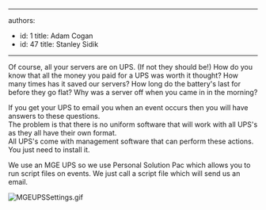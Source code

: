 

---
authors:
  - id: 1
    title: Adam Cogan
  - id: 47
    title: Stanley Sidik
---




<span class='intro'> Of course, all your servers are on UPS. (If not they should be!) How do you know that all the money you paid for a UPS was worth it thought? How many times has it saved our servers? How long do the battery's last for before they go flat? Why was a server off when you came in in the morning?<br> </span>

<p>If you get your UPS to email you when an event occurs then you will have answers to these questions.<br>The problem is that there is no uniform software that will work with all UPS's as they all have their&#160;own&#160;format.<br>All UPS's come with management software that can perform these actions. You just&#160;need&#160;to install it. 
   <br></p><p>We use&#160;an MGE&#160;UPS so we use Personal Solution Pac which allows you to run script files on events. We just call a script file which will send us an email. 
   <br></p><dl class="image"><dt><img src="/PublishingImages/MGEUPSSettings.gif" alt="MGEUPSSettings.gif" />​<br></dt></dl>


